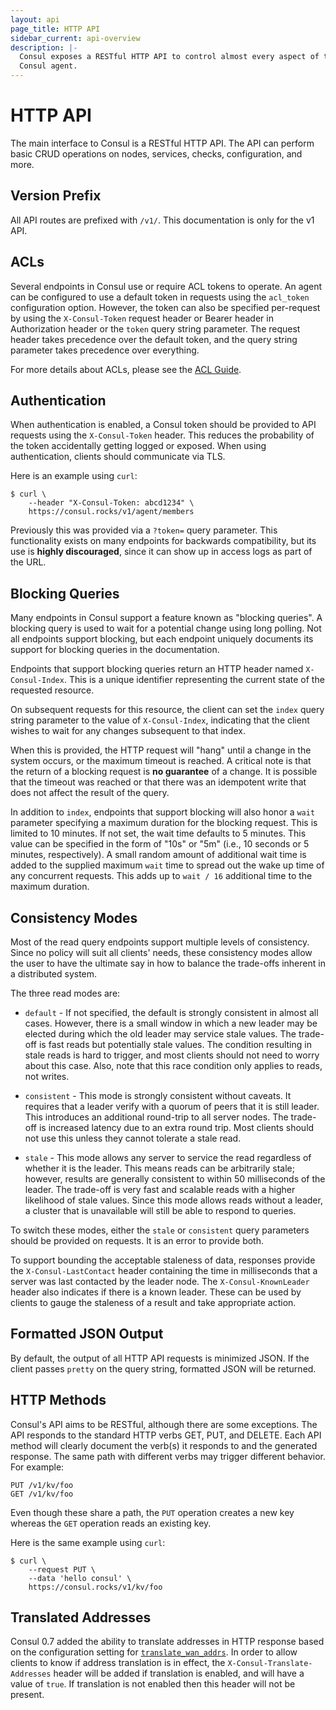 ```yaml
---
layout: api
page_title: HTTP API
sidebar_current: api-overview
description: |-
  Consul exposes a RESTful HTTP API to control almost every aspect of the
  Consul agent.
---
```


# HTTP API

The main interface to Consul is a RESTful HTTP API. The API can perform basic
CRUD operations on nodes, services, checks, configuration, and more.

## Version Prefix

All API routes are prefixed with `/v1/`. This documentation is only for the v1 API.

## ACLs

Several endpoints in Consul use or require ACL tokens to operate. An agent
can be configured to use a default token in requests using the `acl_token`
configuration option. However, the token can also be specified per-request
by using the `X-Consul-Token` request header or Bearer header in Authorization
header or the `token` query string parameter. The request header takes
precedence over the default token, and the query string parameter takes
precedence over everything.

For more details about ACLs, please see the [ACL Guide](/docs/guides/acl.html).

## Authentication

When authentication is enabled, a Consul token should be provided to API
requests using the `X-Consul-Token` header. This reduces the probability of the
token accidentally getting logged or exposed. When using authentication,
clients should communicate via TLS.

Here is an example using `curl`:

```text
$ curl \
    --header "X-Consul-Token: abcd1234" \
    https://consul.rocks/v1/agent/members
```

Previously this was provided via a `?token=` query parameter. This functionality
exists on many endpoints for backwards compatibility, but its use is **highly
discouraged**, since it can show up in access logs as part of the URL.

## Blocking Queries

Many endpoints in Consul support a feature known as "blocking queries". A
blocking query is used to wait for a potential change using long polling. Not
all endpoints support blocking, but each endpoint uniquely documents its support
for blocking queries in the documentation.

Endpoints that support blocking queries return an HTTP header named
`X-Consul-Index`. This is a unique identifier representing the current state of
the requested resource.

On subsequent requests for this resource, the client can set the `index` query
string parameter to the value of `X-Consul-Index`, indicating that the client
wishes to wait for any changes subsequent to that index.

When this is provided, the HTTP request will "hang" until a change in the system
occurs, or the maximum timeout is reached. A critical note is that the return of
a blocking request is **no guarantee** of a change. It is possible that the
timeout was reached or that there was an idempotent write that does not affect
the result of the query.

In addition to `index`, endpoints that support blocking will also honor a `wait`
parameter specifying a maximum duration for the blocking request. This is
limited to 10 minutes. If not set, the wait time defaults to 5 minutes. This
value can be specified in the form of "10s" or "5m" (i.e., 10 seconds or 5
minutes, respectively). A small random amount of additional wait time is added
to the supplied maximum `wait` time to spread out the wake up time of any
concurrent requests. This adds up to `wait / 16` additional time to the maximum
duration.

## Consistency Modes

Most of the read query endpoints support multiple levels of consistency. Since
no policy will suit all clients' needs, these consistency modes allow the user
to have the ultimate say in how to balance the trade-offs inherent in a
distributed system.

The three read modes are:

- `default` - If not specified, the default is strongly consistent in almost all
  cases. However, there is a small window in which a new leader may be elected
  during which the old leader may service stale values. The trade-off is fast
  reads but potentially stale values. The condition resulting in stale reads is
  hard to trigger, and most clients should not need to worry about this case.
  Also, note that this race condition only applies to reads, not writes.

- `consistent` - This mode is strongly consistent without caveats. It requires
  that a leader verify with a quorum of peers that it is still leader. This
  introduces an additional round-trip to all server nodes. The trade-off is
  increased latency due to an extra round trip. Most clients should not use this
  unless they cannot tolerate a stale read.

- `stale` - This mode allows any server to service the read regardless of
  whether it is the leader. This means reads can be arbitrarily stale; however,
  results are generally consistent to within 50 milliseconds of the leader. The
  trade-off is very fast and scalable reads with a higher likelihood of stale
  values. Since this mode allows reads without a leader, a cluster that is
  unavailable will still be able to respond to queries.

To switch these modes, either the `stale` or `consistent` query parameters
should be provided on requests. It is an error to provide both.

To support bounding the acceptable staleness of data, responses provide the
`X-Consul-LastContact` header containing the time in milliseconds that a server
was last contacted by the leader node. The `X-Consul-KnownLeader` header also
indicates if there is a known leader. These can be used by clients to gauge the
staleness of a result and take appropriate action.

## Formatted JSON Output

By default, the output of all HTTP API requests is minimized JSON. If the client
passes `pretty` on the query string, formatted JSON will be returned.

## HTTP Methods

Consul's API aims to be RESTful, although there are some exceptions. The API
responds to the standard HTTP verbs GET, PUT, and DELETE. Each API method will
clearly document the verb(s) it responds to and the generated response. The same
path with different verbs may trigger different behavior. For example:

```text
PUT /v1/kv/foo
GET /v1/kv/foo
```

Even though these share a path, the `PUT` operation creates a new key whereas
the `GET` operation reads an existing key.

Here is the same example using `curl`:

```shell
$ curl \
    --request PUT \
    --data 'hello consul' \
    https://consul.rocks/v1/kv/foo
```

## Translated Addresses

Consul 0.7 added the ability to translate addresses in HTTP response based on
the configuration setting for
[`translate_wan_addrs`](/docs/agent/options.html#translate_wan_addrs). In order
to allow clients to know if address translation is in effect, the
`X-Consul-Translate-Addresses` header will be added if translation is enabled,
and will have a value of `true`. If translation is not enabled then this header
will not be present.
